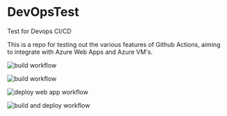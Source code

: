 # DevOpsTest
Test for Devops CI/CD

This is a repo for testing out the various features of Github Actions, aiming to integrate with Azure Web Apps and Azure VM's.

![build workflow](https://github.com/MattThelwell/DevOpsTest/actions/workflows/dotnet-nuget-msbuild-artifact-custom.yml/badge.svg)

![build workflow](https://github.com/MattThelwell/DevOpsTest/actions/workflows/dotnet-nuget-msbuild-artifact-upload.yml/badge.svg)

![deploy web app workflow](https://github.com/MattThelwell/DevOpsTest/actions/workflows/artifact-upload-azure-web-app.yml/badge.svg)

![build and deploy workflow](https://github.com/MattThelwell/DevOpsTest/actions/workflows/dotnet-nuget-msbuild-artifact-upload-azure.yml/badge.svg)


